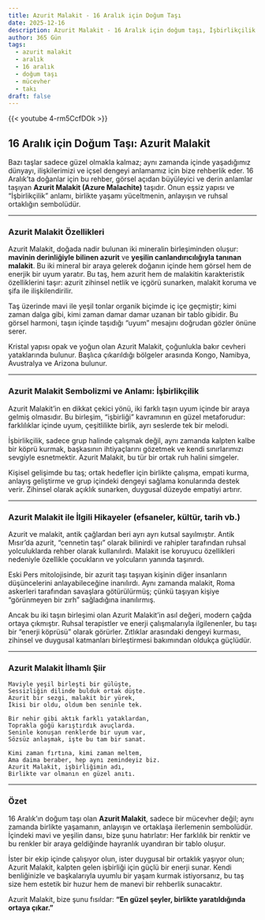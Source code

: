 ```yaml
---
title: Azurit Malakit - 16 Aralık için Doğum Taşı
date: 2025-12-16
description: Azurit Malakit - 16 Aralık için doğum taşı, İşbirlikçilik sembolü. Bu özel taşın derin anlamını öğrenin.
author: 365 Gün
tags:
  - azurit malakit
  - aralık
  - 16 aralık
  - doğum taşı
  - mücevher
  - takı
draft: false
---
```


{{< youtube 4-rm5CcfDOk >}}

## 16 Aralık için Doğum Taşı: Azurit Malakit

Bazı taşlar sadece güzel olmakla kalmaz; aynı zamanda içinde yaşadığımız dünyayı, ilişkilerimizi ve içsel dengeyi anlamamız için bize rehberlik eder. 16 Aralık’ta doğanlar için bu rehber, görsel açıdan büyüleyici ve derin anlamlar taşıyan **Azurit Malakit (Azure Malachite)** taşıdır. Onun eşsiz yapısı ve “İşbirlikçilik” anlamı, birlikte yaşamı yüceltmenin, anlayışın ve ruhsal ortaklığın sembolüdür.

---

### Azurit Malakit Özellikleri

Azurit Malakit, doğada nadir bulunan iki mineralin birleşiminden oluşur: **mavinin derinliğiyle bilinen azurit** ve **yeşilin canlandırıcılığıyla tanınan malakit**. Bu iki mineral bir araya gelerek doğanın içinde hem görsel hem de enerjik bir uyum yaratır. Bu taş, hem azurit hem de malakitin karakteristik özelliklerini taşır: azurit zihinsel netlik ve içgörü sunarken, malakit koruma ve şifa ile ilişkilendirilir.

Taş üzerinde mavi ile yeşil tonlar organik biçimde iç içe geçmiştir; kimi zaman dalga gibi, kimi zaman damar damar uzanan bir tablo gibidir. Bu görsel harmoni, taşın içinde taşıdığı “uyum” mesajını doğrudan gözler önüne serer.

Kristal yapısı opak ve yoğun olan Azurit Malakit, çoğunlukla bakır cevheri yataklarında bulunur. Başlıca çıkarıldığı bölgeler arasında Kongo, Namibya, Avustralya ve Arizona bulunur.

---

### Azurit Malakit Sembolizmi ve Anlamı: İşbirlikçilik

Azurit Malakit’in en dikkat çekici yönü, iki farklı taşın uyum içinde bir araya gelmiş olmasıdır. Bu birleşim, “işbirliği” kavramının en güzel metaforudur: farklılıklar içinde uyum, çeşitlilikte birlik, ayrı seslerde tek bir melodi.

İşbirlikçilik, sadece grup halinde çalışmak değil, aynı zamanda kalpten kalbe bir köprü kurmak, başkasının ihtiyaçlarını gözetmek ve kendi sınırlarımızı sevgiyle esnetmektir. Azurit Malakit, bu tür bir ortak ruh halini simgeler.

Kişisel gelişimde bu taş; ortak hedefler için birlikte çalışma, empati kurma, anlayış geliştirme ve grup içindeki dengeyi sağlama konularında destek verir. Zihinsel olarak açıklık sunarken, duygusal düzeyde empatiyi artırır.

---

### Azurit Malakit ile İlgili Hikayeler (efsaneler, kültür, tarih vb.)

Azurit ve malakit, antik çağlardan beri ayrı ayrı kutsal sayılmıştır. Antik Mısır’da azurit, “cennetin taşı” olarak bilinirdi ve rahipler tarafından ruhsal yolculuklarda rehber olarak kullanılırdı. Malakit ise koruyucu özellikleri nedeniyle özellikle çocukların ve yolcuların yanında taşınırdı.

Eski Pers mitolojisinde, bir azurit taşı taşıyan kişinin diğer insanların düşüncelerini anlayabileceğine inanılırdı. Aynı zamanda malakit, Roma askerleri tarafından savaşlara götürülürmüş; çünkü taşıyan kişiye “görünmeyen bir zırh” sağladığına inanılırmış.

Ancak bu iki taşın birleşimi olan Azurit Malakit’in asıl değeri, modern çağda ortaya çıkmıştır. Ruhsal terapistler ve enerji çalışmalarıyla ilgilenenler, bu taşı bir “enerji köprüsü” olarak görürler. Zıtlıklar arasındaki dengeyi kurması, zihinsel ve duygusal katmanları birleştirmesi bakımından oldukça güçlüdür.

---

### Azurit Malakit İlhamlı Şiir

```
Maviyle yeşil birleşti bir gülüşte,  
Sessizliğin dilinde bulduk ortak düşte.  
Azurit bir sezgi, malakit bir yürek,  
İkisi bir oldu, oldum ben seninle tek.

Bir nehir gibi aktık farklı yataklardan,  
Toprakla göğü karıştırdık avuçlarda.  
Seninle konuşan renklerde bir uyum var,  
Sözsüz anlaşmak, işte bu tam bir sanat.

Kimi zaman fırtına, kimi zaman meltem,  
Ama daima beraber, hep aynı zemindeyiz biz.  
Azurit Malakit, işbirliğimin adı,  
Birlikte var olmanın en güzel anıtı.
```

---

### Özet

16 Aralık’ın doğum taşı olan **Azurit Malakit**, sadece bir mücevher değil; aynı zamanda birlikte yaşamanın, anlayışın ve ortaklaşa ilerlemenin sembolüdür. İçindeki mavi ve yeşilin dansı, bize şunu hatırlatır: Her farklılık bir renktir ve bu renkler bir araya geldiğinde hayranlık uyandıran bir tablo oluşur.

İster bir ekip içinde çalışıyor olun, ister duygusal bir ortaklık yaşıyor olun; Azurit Malakit, kalpten gelen işbirliği için güçlü bir enerji sunar. Kendi benliğinizle ve başkalarıyla uyumlu bir yaşam kurmak istiyorsanız, bu taş size hem estetik bir huzur hem de manevi bir rehberlik sunacaktır.

Azurit Malakit, bize şunu fısıldar: **“En güzel şeyler, birlikte yaratıldığında ortaya çıkar.”**